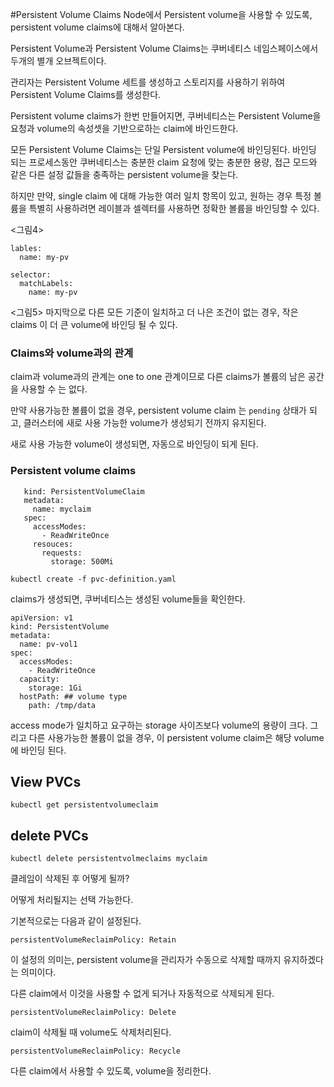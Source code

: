 #Persistent Volume Claims
Node에서 Persistent volume을 사용할 수 있도록, persistent volume claims에 대해서 알아본다.

Persistent Volume과 Persistent Volume Claims는 쿠버네티스 네임스페이스에서 두개의 별개 오브젝트이다.

관리자는 Persistent Volume 세트를 생성하고 스토리지를 사용하기 위하여 Persistent Volume Claims를 생성한다.

Persistent volume claims가 한번 만들어지면, 쿠버네티스는 Persistent Volume을 요청과 volume의 속성셋을 기반으로하는 claim에 바인드한다.

모든 Persistent Volume Claims는 단일 Persistent volume에 바인딩된다. 바인딩 되는 프로세스동안 쿠버네티스는 충분한 claim 요청에 맞는 충분한 용량, 접근 모드와 같은 다른 설정 값들을 충족하는 persistent volume을 찾는다.

하지만 만약, single claim 에 대해 가능한 여러 일치 항목이 있고, 원하는 경우 특정 볼륨을 특별히 사용하려면 레이블과 셀렉터를 사용하면 정확한 볼륨을 바인딩할 수 있다.

<그림4>
```
lables:
  name: my-pv
```

```
selector:
  matchLabels:
    name: my-pv
```
<그림5>
마지막으로 다른 모든 기준이 일치하고 더 나은 조건이 없는 경우, 작은 claims 이 더 큰 volume에 바인딩 될 수 있다.

### Claims와 volume과의 관계
claim과 volume과의 관계는 one to one 관계이므로 다른 claims가 볼륨의 남은 공간을 사용할 수 는 없다.

만약 사용가능한 볼륨이 없을 경우, persistent volume claim 는 `pending` 상태가 되고, 클러스터에 새로 사용 가능한 volume가 생성되기 전까지 유지된다.

새로 사용 가능한 volume이 생성되면, 자동으로 바인딩이 되게 된다.

### Persistent volume claims
```apiVersion: v1
   kind: PersistentVolumeClaim
   metadata:
     name: myclaim
   spec:
     accessModes:
       - ReadWriteOnce
     resouces:
       requests:
         storage: 500Mi
```
```
kubectl create -f pvc-definition.yaml
```

claims가 생성되면, 쿠버네티스는 생성된 volume들을 확인한다.
```
apiVersion: v1
kind: PersistentVolume
metadata:
  name: pv-vol1
spec:
  accessModes:
    - ReadWriteOnce
  capacity:
    storage: 1Gi
  hostPath: ## volume type
    path: /tmp/data
```
access mode가 일치하고 요구하는 storage 사이즈보다 volume의 용량이 크다. 그리고 다른 사용가능한 볼륨이 없을 경우, 이 persistent volume claim은 해당 volume에 바인딩 된다.

## View PVCs
```
kubectl get persistentvolumeclaim
```

## delete PVCs
```
kubectl delete persistentvolmeclaims myclaim
```

클레임이 삭제된 후 어떻게 될까?

어떻게 처리될지는 선택 가능한다.

기본적으로는 다음과 같이 설정된다.
```
persistentVolumeReclaimPolicy: Retain
```
이 설정의 의미는, persistent volume을 관리자가 수동으로 삭제할 때까지 유지하겠다는 의미이다.

다른 claim에서 이것을 사용할 수 없게 되거나 자동적으로 삭제되게 된다.

```
persistentVolumeReclaimPolicy: Delete
```
claim이 삭제될 때 volume도 삭제처리된다.

```
persistentVolumeReclaimPolicy: Recycle
```
다른 claim에서 사용할 수 있도록, volume을 정리한다.
